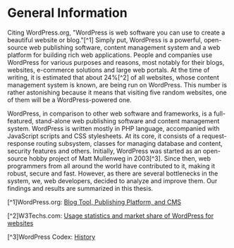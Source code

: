 # General Information

Citing WordPress.org, "WordPress is web software you can use to create a beautiful website or blog."[^1] Simply put, WordPress is a powerful, open-source web publishing software, content management system and a web platform for building rich web applications. People and companies use WordPress for various purposes and reasons, most notably for their blogs, websites, e-commerce solutions and large web portals. At the time of writing, it is estimated that about 24%[^2] of all websites, whose content management system is known, are being run on WordPress. This number is rather astonishing because it means that visiting five random websites, one of them will be a WordPress-powered one.

WordPress, in comparison to other web software and frameworks, is a full-featured, stand-alone web publishing software and content management system. WordPress is written mostly in PHP language, accompanied with JavaScript scripts and CSS stylesheets. At its core, it consists of a request-response routing subsystem, classes for managing database and content, security features and others. Initially, WordPress was started as an open-source hobby project of Matt Mullenweg in 2003[^3]. Since then, web programmers from all around the world have contributed to it, making it robust, secure and fast. However, as there are several bottlenecks in the system, we, web developers, decided to analyze and improve them. Our findings and results are summarized in this thesis.

[^1]WordPress.org: [Blog Tool, Publishing Platform, and CMS](https://wordpress.org/)

[^2]W3Techs.com: [Usage statistics and market share of WordPress for websites](http://w3techs.com/technologies/details/cm-wordpress/all/all)

[^3]WordPress Codex: [History](http://codex.wordpress.org/History)